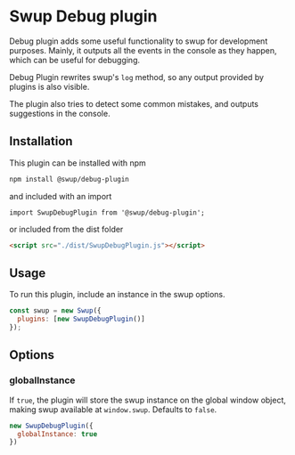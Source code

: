 # Swup Debug plugin

Debug plugin adds some useful functionality to swup for development purposes.
Mainly, it outputs all the events in the console as they happen, which can be useful for debugging.

Debug Plugin rewrites swup's `log` method, so any output provided by plugins is also visible.

The plugin also tries to detect some common mistakes, and outputs suggestions in the console.

## Installation

This plugin can be installed with npm

```bash
npm install @swup/debug-plugin
```

and included with an import

```shell
import SwupDebugPlugin from '@swup/debug-plugin';
```

or included from the dist folder

```html
<script src="./dist/SwupDebugPlugin.js"></script>
```

## Usage

To run this plugin, include an instance in the swup options.

```javascript
const swup = new Swup({
  plugins: [new SwupDebugPlugin()]
});
```

## Options

### globalInstance

If `true`, the plugin will store the swup instance on the global window object, making swup available at `window.swup`. Defaults to `false`.

```javascript
new SwupDebugPlugin({
  globalInstance: true
})
```
